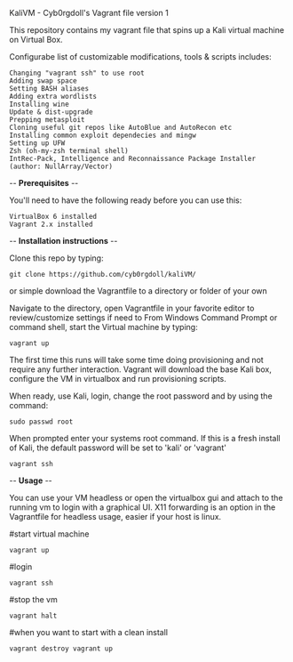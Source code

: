 KaliVM - Cyb0rgdoll's Vagrant file version 1

This repository contains my vagrant file that spins up a Kali virtual machine on Virtual Box.

Configurabe list of customizable modifications, tools & scripts includes:

    Changing "vagrant ssh" to use root
    Adding swap space
    Setting BASH aliases
    Adding extra wordlists
    Installing wine
    Update & dist-upgrade
    Prepping metasploit
    Cloning useful git repos like AutoBlue and AutoRecon etc
    Installing common exploit dependecies and mingw
    Setting up UFW
    Zsh (oh-my-zsh terminal shell)
    IntRec-Pack, Intelligence and Reconnaissance Package Installer (author: NullArray/Vector)

-- **Prerequisites** --

You'll need to have the following ready before you can use this:

    VirtualBox 6 installed
    Vagrant 2.x installed

-- **Installation instructions** --

Clone this repo by typing:
    
`git clone https://github.com/cyb0rgdoll/kaliVM/`
    
or simple download the Vagrantfile to a directory or folder of your own
    
Navigate to the directory, open Vagrantfile in your favorite editor to review/customize settings if need to
From Windows Command Prompt or command shell, start the Virtual machine by typing:
    
   `vagrant up`

The first time this runs will take some time doing provisioning and not require any further interaction. Vagrant will download the base Kali box,     configure the VM in virtualbox and run provisioning scripts. 

When ready, use Kali, login, change the root password and by using the command:
    
  `sudo passwd root`
    
When prompted enter your systems root command. If this is a fresh install of Kali, the default password will be set to 'kali' or 'vagrant'

  `vagrant ssh`

-- **Usage** --

You can use your VM headless or open the virtualbox gui and attach to the running vm to login with a graphical UI.
X11 forwarding is an option in the Vagrantfile for headless usage, easier if your host is linux.

#start virtual machine

`vagrant up`

#login

`vagrant ssh`

#stop the vm

`vagrant halt`

#when you want to start with a clean install

`vagrant destroy
vagrant up`

